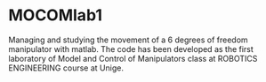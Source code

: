 # MOCOMlab1
Managing and studying the movement of a 6 degrees of freedom manipulator with matlab.
The code has been developed as the first laboratory of Model and Control of Manipulators class at ROBOTICS ENGINEERING course at Unige.
